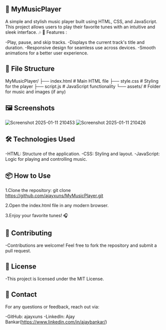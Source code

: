## 🎵 MyMusicPlayer

A simple and stylish music player built using HTML, CSS, and JavaScript. This project allows users to play their favorite tunes with an intuitive and sleek interface. 🎶
🚀 Features :

 -Play, pause, and skip tracks.
 -Displays the current track's title and duration.
 -Responsive design for seamless use across devices.
 -Smooth animations for a better user experience.

## 📂 File Structure

MyMusicPlayer/
├── index.html    # Main HTML file
├── style.css     # Styling for the player
├── script.js     # JavaScript functionality
└── assets/       # Folder for music and images (if any)

## 🖼️ Screenshots
![Screenshot 2025-01-11 210453](https://github.com/user-attachments/assets/9c9068f4-4e6f-4a0a-b04a-35ed7de45df0)
![Screenshot 2025-01-11 210426](https://github.com/user-attachments/assets/bc2cab59-777f-4915-91de-7e576ac2cb88)

## 🛠️ Technologies Used

-HTML: Structure of the application.
-CSS: Styling and layout.
-JavaScript: Logic for playing and controlling music.

## 📦 How to Use

1.Clone the repository:
git clone https://github.com/ajayxuns/MyMusicPlayer.git

2.Open the index.html file in any modern browser.

3.Enjoy your favorite tunes! 🎧

## 🌟 Contributing

-Contributions are welcome! Feel free to fork the repository and submit a pull request.

## 📄 License

-This project is licensed under the MIT License.

## 📧 Contact

For any questions or feedback, reach out via:

  -GitHub: ajayxuns
  -LinkedIn: Ajay Bankar(https://www.linkedin.com/in/ajaybankar/)
